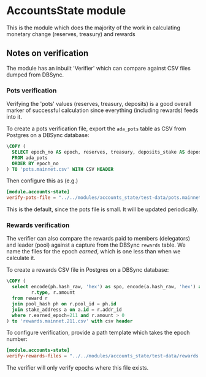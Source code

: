# AccountsState module

This is the module which does the majority of the work in calculating monetary change
(reserves, treasury) and rewards

## Notes on verification

The module has an inbuilt 'Verifier' which can compare against CSV files dumped from
DBSync.

### Pots verification

Verifying the 'pots' values (reserves, treasury, deposits) is a good overall marker of
successful calculation since everything (including rewards) feeds into it.

To create a pots verification file, export the `ada_pots` table as CSV
from Postgres on a DBSync database:

```sql
\COPY (
  SELECT epoch_no AS epoch, reserves, treasury, deposits_stake AS deposits
  FROM ada_pots
  ORDER BY epoch_no
) TO 'pots.mainnet.csv' WITH CSV HEADER
```

Then configure this as (e.g.)

```toml
[module.accounts-state]
verify-pots-file = "../../modules/accounts_state/test-data/pots.mainnet.csv"
```

This is the default, since the pots file is small.  It will be updated periodically.

### Rewards verification

The verifier can also compare the rewards paid to members (delegators) and leader (pool)
against a capture from the DBSync `rewards` table.  We name the files for the epoch *earned*,
which is one less than when we calculate it.

To create a rewards CSV file in Postgres on a DBSync database:

```sql
\COPY (
  select encode(ph.hash_raw, 'hex') as spo, encode(a.hash_raw, 'hex') as address,
         r.type, r.amount
  from reward r
  join pool_hash ph on r.pool_id = ph.id
  join stake_address a on a.id = r.addr_id
  where r.earned_epoch=211 and r.amount > 0
) to 'rewards.mainnet.211.csv' with csv header
```

To configure verification, provide a path template which takes the epoch number:

```toml
[module.accounts-state]
verify-rewards-files = "../../modules/accounts_state/test-data/rewards.mainnet.{}.csv"
```

The verifier will only verify epochs where this file exists.
